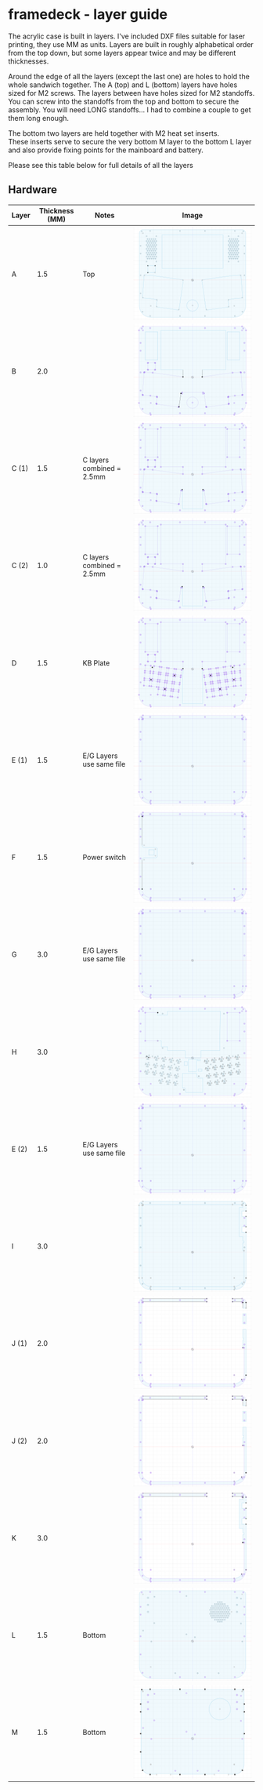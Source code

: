 # framedeck - layer guide

The acrylic case is built in layers.  I've included DXF files suitable
for laser printing, they use MM as units.  Layers are built in roughly
alphabetical order from the top down, but some layers appear twice and 
may be different thicknesses.

Around the edge of all the layers (except the last one) are holes to 
hold the whole sandwich together.  The A (top) and L (bottom) layers 
have holes sized for M2 screws.  The layers between have holes sized
for M2 standoffs.  You can screw into the standoffs from the top 
and bottom to secure the assembly.  You will need LONG standoffs...
I had to combine a couple to get them long enough.

The bottom two layers are held together with M2 heat set inserts.  
These inserts serve to secure the very bottom M layer to the bottom L 
layer and also provide fixing points for the mainboard and battery.

Please see this table below for full details of all the layers

## Hardware
Layer|Thickness (MM)|Notes|Image
---|---|---|---
A|1.5|Top|![A](../images/layers/a_top.png "Layer A")
B|2.0||![B](../images/layers/b.png "Layer B")
C (1)|1.5|C layers combined = 2.5mm|![C](../images/layers/c.png "Layer C")
C (2)|1.0|C layers combined = 2.5mm|![C](../images/layers/c.png "Layer C")
D|1.5|KB Plate|![D](../images/layers/d_kb_plate.png "Layer D")
E (1)|1.5| E/G Layers use same file|![EG](../images/layers/e_g.png "Layer E / G")
F|1.5|Power switch|![F](../images/layers/f_pwrswitch.png "Layer F")
G|3.0| E/G Layers use same file|![EG](../images/layers/e_g.png "Layer E / G")
H|3.0||![H](../images/layers/h_screen_trkbl_mount.png "Layer H")
E (2)|1.5|E/G Layers use same file|![EG](../images/layers/e_g.png "Layer E / G")
I|3.0||![I](../images/layers/i.png "Layer I")
J (1)|2.0||![J](../images/layers/j.png "Layer J")
J (2)|2.0||![J](../images/layers/j.png "Layer J")
K|3.0||![K](../images/layers/k.png "Layer K")
L|1.5|Bottom|![L](../images/layers/l_bottom.png "Layer L")
M|1.5|Bottom|![M](../images/layers/m_bottom.png "Layer M")

